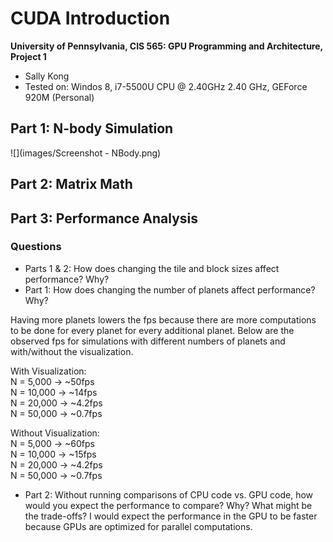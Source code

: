 CUDA Introduction
=================

**University of Pennsylvania, CIS 565: GPU Programming and Architecture, Project 1**

* Sally Kong
* Tested on: Windos 8, i7-5500U CPU @ 2.40GHz 2.40 GHz, GEForce 920M (Personal)

## Part 1: N-body Simulation
![](images/Screenshot - NBody.png)

## Part 2: Matrix Math

## Part 3: Performance Analysis

### Questions

* Parts 1 & 2: How does changing the tile and block sizes affect performance?
  Why?
* Part 1: How does changing the number of planets affect performance? Why?

Having more planets lowers the fps because there are more computations to be done for every planet for every additional planet. Below are the observed fps for simulations with different numbers of planets and with/without the visualization.

With Visualization: <br />
N = 5,000 -> ~50fps <br />
N = 10,000 -> ~14fps <br />
N = 20,000 -> ~4.2fps <br />
N = 50,000 -> ~0.7fps <br />

Without Visualization: <br />
N = 5,000 -> ~60fps <br />
N = 10,000 -> ~15fps <br />
N = 20,000 -> ~4.2fps <br />
N = 50,000 -> ~0.7fps <br />

* Part 2: Without running comparisons of CPU code vs. GPU code, how would you
  expect the performance to compare? Why? What might be the trade-offs?
I would expect the performance in the GPU to be faster because GPUs are optimized for parallel computations.
